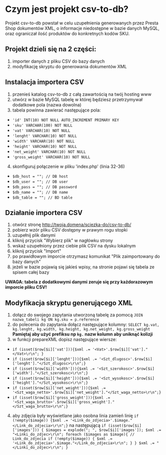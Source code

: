 # Czym jest projekt csv-to-db? 
Projekt csv-to-db powstał w celu uzupełnienia generowanych przez Presta Shop dokumentów XML, o informacje niedostępne w bazie danych MySQL, oraz ograniczał ilość produktów do konkretnych kodów SKU.

##  Projekt dzieli się na 2 części:
1. importer danych z pliku CSV do bazy danych
2. modyfikację skryptu do generowania dokumentów XML

## Instalacja importera CSV
1. przenieś katalog csv-to-db z całą zawartością na twój hosting www
2. utwórz w bazie MySQL tabelę w której będziesz przetrzymywał dodatkowe pola (nazwa dowolna)
3. tabela powinna zawierać następujące pola:
* `'id' INT(10) NOT NULL AUTO_INCREMENT PRIMARY KEY`
* `'sku' VARCHAR(100) NOT NULL `
* `'vat' VARCHAR(10) NOT NULL` 
* `'lenght' VARCHAR(10) NOT NULL` 
* `'width' VARCHAR(10) NOT NULL` 
* `'height' VARCHAR(10) NOT NULL` 
* `'net_weight' VARCHAR(10) NOT NULL` 
* `'gross_weight' VARCHAR(10) NOT NULL`
 4. skonfiguruj połączenie w pliku 'index.php' (linia 32-36)

* `$db_host = ""; // DB host`
* `$db_user = ""; // DB user`
* `$db_pass = ""; // DB password`
* `$db_name = ""; // DB name`
* `$db_table = ""; // BD table`

## Działanie importera CSV
1. otwórz stronę http://twoja.domena/sciezka-do/csv-to-db/
2. pobierz wzór pliku CSV dostępny w prawym rogu stopki 
3. uzupełnij plik danymi
4. kliknij przycisk "Wybierz plik" w nagłówku strony
5. wskaż uzupełniony przez ciebie plik CSV na dysku lokalnym
6. kliknij przycisk "Import" 
7. po prawidłowym imporcie otrzymasz komunikat "Plik zaimportowany do bazy danych"
8. jeżeli w bazie pojawią się jakieś wpisy, na stronie pojawi się tabela ze spisem całej bazy

**UWAGA: tabela z dodatkowymi danymi zeruje się przy każdorazowym imporcie pliku CSV!**

## Modyfikacja skryptu generującego XML
1. dołącz do swojego zapytania utworzoną tabelę za pomocą `JOIN nazwa_tabeli kg ON kg.sku = p.reference`
2. do polecenia do zapytania dołącz następujące kolumny: `SELECT kg.vat, kg.lenght, kg.width, kg.height, kg.net_weight, kg.gross_weight` **Pamiętaj aby użyć prefiksu np `kg.` nazw kolumn aby uniknąć kolizji**
3. w funkcji prepareXML dopisz następujące wiersze:
* `if (isset($row[$i]['vat'])){$xml .= '<Vat>'.$row[$i]['vat']."</Vat>\r\n"; }`
* `if (isset($row[$i]['lenght'])){$xml .= '<Szt_dlugosc>'.$row[$i]['lenght']."</Szt_dlugosc>\r\n";}`
* `if (isset($row[$i]['width'])){$xml .= '<Szt_szerokosc>'.$row[$i]['width']."</Szt_szerokosc>\r\n";}`
* `if (isset($row[$i]['height'])){$xml .= '<Szt_wysokosc>'.$row[$i]['height']."</Szt_wysokosc>\r\n";}`
* `if (isset($row[$i]['net_weight'])){$xml .= '<Szt_waga_netto>'.$row[$i]['net_weight']."</Szt_waga_netto>\r\n";}`
* `if (isset($row[$i]['gross_weight'])){$xml .= '<Szt_waga_brutto>'.$row[$i]['gross_weight']."</Szt_waga_brutto>\r\n";}`

4. aby zdjęcia były wyświetlane jako osobna linia zamień linię
  `if (!empty($image)) {$xml .= '<Link_do_zdjecia>'.$image."</Link_do_zdjecia>\r\n";}`
na następującą 
  `if (isset($row[$i]['images'])) {
    $images = explode("; ", $row[$i]['images']);
    $xml .= "<Linki_do_zdjec>\r\n";
    foreach ($images as $image){
    // Link_do_zdjecia
      if (!empty($image)) {
        $xml .= '<Link_do_zdjecia>'.$image."</Link_do_zdjecia>\r\n";
      }
    }
    $xml .= "</Linki_do_zdjec>\r\n";
  }`

